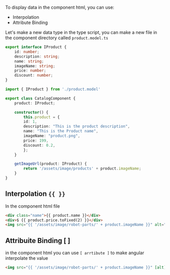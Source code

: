 To display data in the component html, you can use:

- Interpolation
- Attribute Binding

Let's make a new data type in the type script, you can make a new file in the component directory called `product.model.ts`

``` ts
export interface IProduct {
	id: number;
	description: string;
	name: string;
	imageName: string;
	price: number;
	discount: number;
}
```


``` ts
import { IProduct } from './product.model'

export class CatalogComponent {
	product: IProduct;

	constructor() {
		this.product = {
		id: 1,
		description: "This is the product description",
		name: "This is the Product name",
		imageName: "product.png",
		price: 199,
		discount: 0.2,
		};
	}

	getImageUrl(product: IProduct) {
		return '/assets/image/products' + product.imageName;
	}
}
```

## Interpolation `{{ }}`
In the component html file

``` html
<div class="name">{{ product.name }}</div>
<div>$ {{ product.price.toFixed(2) }}</div>
<img src="{{ '/assets/image/robot-parts/' + product.imageName }}" alt="{{ product.name }}" />
```

## Attribuite Binding [ ]
in the component html you can use `[ arrtibute ]` to make angular interpolate the value

``` html
<img src="{{ '/assets/image/robot-parts/' + product.imageName }}" [alt]="product.name" />
```

